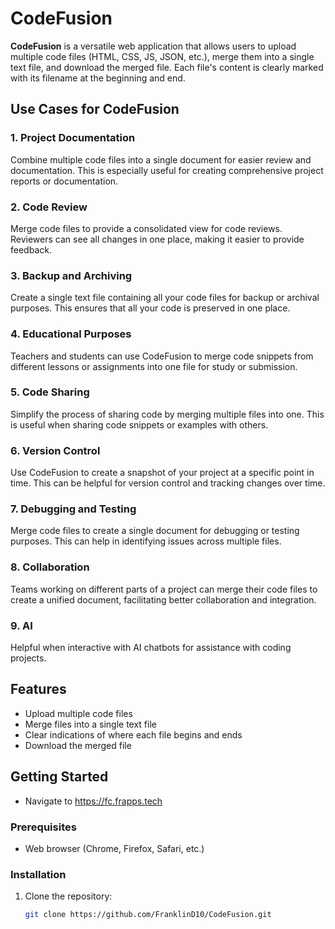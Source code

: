 # CodeFusion

**CodeFusion** is a versatile web application that allows users to upload multiple code files (HTML, CSS, JS, JSON, etc.), merge them into a single text file, and download the merged file. Each file's content is clearly marked with its filename at the beginning and end.

## Use Cases for CodeFusion

### 1. Project Documentation
Combine multiple code files into a single document for easier review and documentation. This is especially useful for creating comprehensive project reports or documentation.

### 2. Code Review
Merge code files to provide a consolidated view for code reviews. Reviewers can see all changes in one place, making it easier to provide feedback.

### 3. Backup and Archiving
Create a single text file containing all your code files for backup or archival purposes. This ensures that all your code is preserved in one place.

### 4. Educational Purposes
Teachers and students can use CodeFusion to merge code snippets from different lessons or assignments into one file for study or submission.

### 5. Code Sharing
Simplify the process of sharing code by merging multiple files into one. This is useful when sharing code snippets or examples with others.

### 6. Version Control
Use CodeFusion to create a snapshot of your project at a specific point in time. This can be helpful for version control and tracking changes over time.

### 7. Debugging and Testing
Merge code files to create a single document for debugging or testing purposes. This can help in identifying issues across multiple files.

### 8. Collaboration
Teams working on different parts of a project can merge their code files to create a unified document, facilitating better collaboration and integration.

### 9. AI
Helpful when interactive with AI chatbots for assistance with coding projects.

## Features

- Upload multiple code files
- Merge files into a single text file
- Clear indications of where each file begins and ends
- Download the merged file

## Getting Started

- Navigate to https://fc.frapps.tech

### Prerequisites

- Web browser (Chrome, Firefox, Safari, etc.)

### Installation

1. Clone the repository:
   ```sh
   git clone https://github.com/FranklinD10/CodeFusion.git
